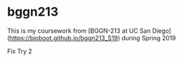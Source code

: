 # bggn213

This is my coursework from [BGGN-213 at UC San Diego] (https://bioboot.github.io/bggn213_S19) during Spring 2019


Fix Try 2



